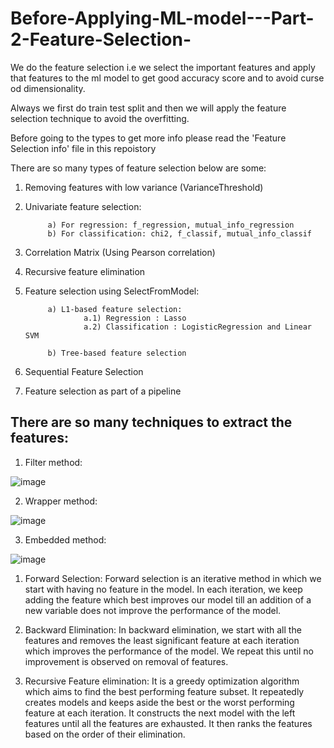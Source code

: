 # Before-Applying-ML-model---Part-2-Feature-Selection-

We do the feature selection i.e we select the important features and apply that features to the ml model to get good accuracy score and to avoid curse od dimensionality.

Always we first do train test split and then we will apply the feature selection technique to avoid the overfitting.

Before going to the types to get more info please read the 'Feature Selection info' file in this repoistory

There are so many types of feature selection below are some:

1) Removing features with low variance (VarianceThreshold)
2) Univariate feature selection:

            a) For regression: f_regression, mutual_info_regression
            b) For classification: chi2, f_classif, mutual_info_classif
 
3) Correlation Matrix (Using Pearson correlation)
4) Recursive feature elimination
5) Feature selection using SelectFromModel:

            a) L1-based feature selection:
                    a.1) Regression : Lasso
                    a.2) Classification : LogisticRegression and Linear SVM
                    
            b) Tree-based feature selection
            
6) Sequential Feature Selection
7) Feature selection as part of a pipeline


## There are so many techniques to extract the features:

1) Filter method:

![image](https://user-images.githubusercontent.com/84167701/122674809-55677100-d1f4-11eb-8c79-e653162e7911.png)

2) Wrapper method:

![image](https://user-images.githubusercontent.com/84167701/122674891-a5dece80-d1f4-11eb-8647-46c63d501d22.png)

3) Embedded method:

![image](https://user-images.githubusercontent.com/84167701/122674903-bee77f80-d1f4-11eb-8b80-d1f9d049480e.png)



1) Forward Selection: Forward selection is an iterative method in which we start with having no feature in the model. In each iteration, we keep adding the feature which best improves our model till an addition of a new variable does not improve the performance of the model.

2) Backward Elimination: In backward elimination, we start with all the features and removes the least significant feature at each iteration which improves the performance of the model. We repeat this until no improvement is observed on removal of features.

3) Recursive Feature elimination: It is a greedy optimization algorithm which aims to find the best performing feature subset. It repeatedly creates models and keeps aside the best or the worst performing feature at each iteration. It constructs the next model with the left features until all the features are exhausted. It then ranks the features based on the order of their elimination.

